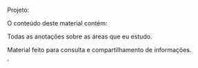 Projeto:

O conteúdo deste material contém: 

Todas as anotações sobre as áreas que eu estudo. 

Material feito para consulta e compartilhamento de informações.


<img src="C:\Users\thali\OneDrive\Imagens\r6YemvF9_400x400.jpg" style="zoom:25%;" />

